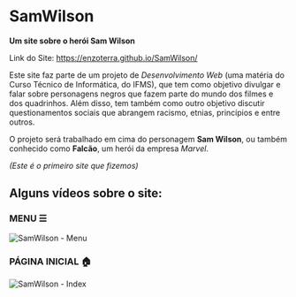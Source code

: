 # SamWilson
**Um site sobre o herói Sam Wilson**

Link do Site: https://enzoterra.github.io/SamWilson/

Este site faz parte de um projeto de *Desenvolvimento Web* (uma matéria do Curso Técnico de Informática, do IFMS), que tem como objetivo divulgar e falar sobre personagens negros que fazem parte do mundo dos filmes e dos quadrinhos. Além disso, tem também como outro objetivo discutir questionamentos sociais que abrangem racismo, etnias, princípios e entre outros.

O projeto será trabalhado em cima do personagem **Sam Wilson**, ou também conhecido como **Falcão**, um herói da empresa *Marvel*.

*(Este é o primeiro site que fizemos)*



## Alguns vídeos sobre o site:

### MENU ☰

![SamWilson - Menu](https://user-images.githubusercontent.com/72806847/144874807-28476383-4d90-4038-b4e5-47710c61b06d.gif)


### PÁGINA INICIAL 🏠

![SamWilson - Index](https://user-images.githubusercontent.com/72806847/144874824-34826428-c9d0-43a0-8385-9b3e0ee5610e.gif)
